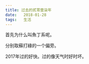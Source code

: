 ```yaml
---
title: 过去的贰零壹柒年
date: 	2018-01-28
tags: 	生活
---
```


首先为什么叫魚丁系呢。

分别取蘇打綠的一个偏旁。

2017年过的好快。过的像天气时好时坏。
